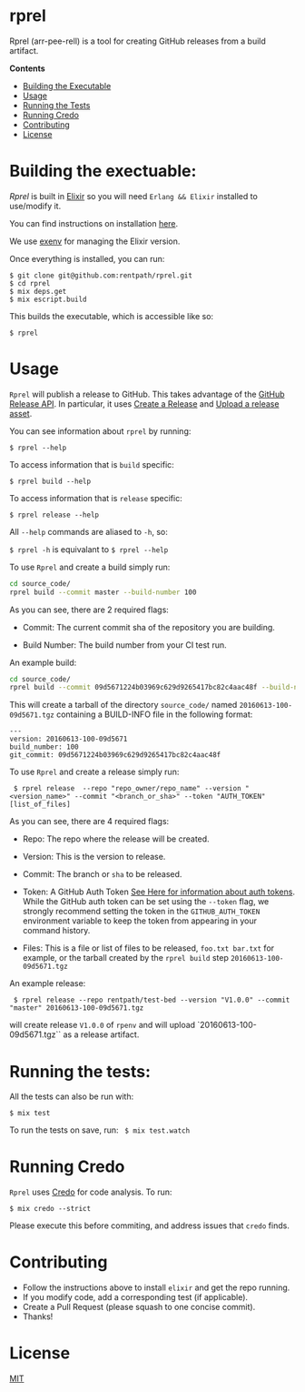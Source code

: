 # rprel
Rprel (arr-pee-rell) is a tool for creating GitHub releases from a build artifact.

**Contents**
- [Building the Executable](#building-the-executable)
- [Usage](#usage)
- [Running the Tests](#running-the-tests)
- [Running Credo](#running-credo)
- [Contributing](#contributing)
- [License](#license)


# Building the exectuable:

*Rprel* is built in [Elixir](http://elixir-lang.org/) so you will need `Erlang && Elixir`
installed to use/modify it.

You can find instructions on installation [here](http://elixir-lang.org/getting-started/introduction.html).

We use [exenv](https://github.com/mururu/exenv) for managing the Elixir version.


Once everything is installed, you can run:
```
$ git clone git@github.com:rentpath/rprel.git
$ cd rprel
$ mix deps.get
$ mix escript.build
```

This builds the executable, which is accessible like so:
```
$ rprel
```

# Usage

`Rprel` will publish a release to GitHub. This takes advantage of the
[GitHub Release API](https://developer.github.com/v3/repos/releases/). In particular,
it uses [Create a Release](https://developer.github.com/v3/repos/releases/#create-a-release)
and [Upload a release asset](https://developer.github.com/v3/repos/releases/#upload-a-release-asset).

You can see information about `rprel` by running:
```
$ rprel --help
```

To access information that is `build` specific:
```
$ rprel build --help
```

To access information that is `release` specific:
```
$ rprel release --help
```

All `--help` commands are aliased to `-h`, so:

`$ rprel -h`
is equivalant to
`$ rprel --help`


To use `Rprel` and create a build simply run:
```bash
cd source_code/
rprel build --commit master --build-number 100
```

As you can see, there are 2 required flags:

- Commit: The current commit sha of the repository you are building.

- Build Number: The build number from your CI test run.

An example build:

```bash
cd source_code/
rprel build --commit 09d5671224b03969c629d9265417bc82c4aac48f --build-number 100
```

This will create a tarball of the directory `source_code/` named `20160613-100-09d5671.tgz` containing a BUILD-INFO file in the following format:

```
---
version: 20160613-100-09d5671
build_number: 100
git_commit: 09d5671224b03969c629d9265417bc82c4aac48f
```


To use `Rprel` and create a release simply run:

` $ rprel release  --repo "repo_owner/repo_name" --version "<version_name>" --commit "<branch_or_sha>" --token "AUTH_TOKEN" [list_of_files]`

As you can see, there are 4 required flags:

- Repo: The repo where the release will be created.

- Version: This is the version to release.

- Commit: The branch or `sha` to be released.

- Token: A GitHub Auth Token [See Here for information about auth tokens](https://help.github.com/articles/creating-an-access-token-for-command-line-use/).  While the GitHub auth token can be set using the `--token` flag, we strongly recommend setting the token in the `GITHUB_AUTH_TOKEN` environment variable to keep the token from appearing in your command history.

- Files: This is a file or list of files to be released, `foo.txt bar.txt` for example, or the tarball created by the `rprel build` step `20160613-100-09d5671.tgz`


An example release:
```
 $ rprel release --repo rentpath/test-bed --version "V1.0.0" --commit "master" 20160613-100-09d5671.tgz
 ```
will create release `V1.0.0` of `rpenv` and will upload `20160613-100-09d5671.tgz`` as a release artifact.

# Running the tests:

All the tests can also be run with:

` $ mix test `

To run the tests on save, run:
` $ mix test.watch`


# Running Credo
`Rprel` uses [Credo](https://github.com/rrrene/credo) for code analysis. To run:
```
$ mix credo --strict
```
Please execute this before commiting, and address issues that `credo` finds.

# Contributing
-  Follow the instructions above to install `elixir` and get the repo running.
-  If you modify code, add a corresponding test (if applicable).
-  Create a Pull Request (please squash to one concise commit).
-  Thanks!

# License
[MIT](https://github.com/rentpath/rprel/blob/master/LICENSE)
